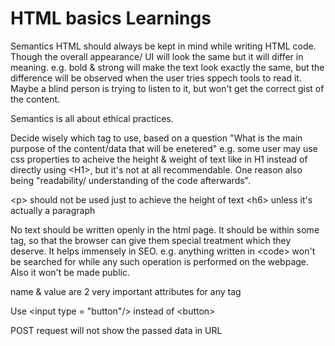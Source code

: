 # HTML basics Learnings

Semantics HTML should always be kept in mind while writing HTML code.
Though the overall appearance/ UI will look the same but it will differ in meaning.
e.g. bold & strong will make the text look exactly the same, but the difference will be observed when the user tries sppech tools to read it. Maybe a blind person is trying to listen to it, but won't get the correct gist of the content.

Semantics is all about ethical practices.

Decide wisely which tag to use, based on a question "What is the main purpose of the content/data that will be enetered" e.g. some user may use css properties to acheive the height & weight of text like in H1 instead of directly using \<H1>, but it's not at all recommendable. One reason also being "readability/ understanding of the code afterwards".

\<p> should not be used just to achieve the height of text \<h6> unless it's actually a paragraph

No text should be written openly in the html page. It should be within some tag, so that the browser can give them special treatment which they deserve. It helps immensely in SEO. e.g. anything written in \<code> won't be searched for while any such operation is performed on the webpage. Also it won't be made public.

name & value are 2 very important attributes for any tag

Use \<input type = "button"/> instead of \<button>

POST request will not show the passed data in URL
